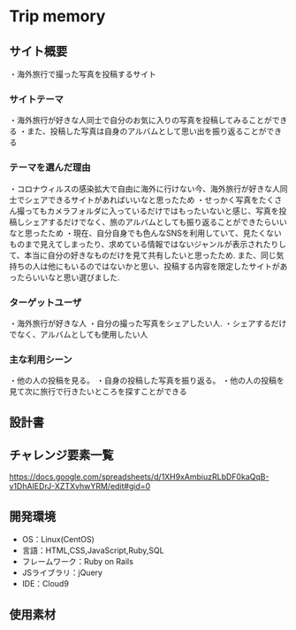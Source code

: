 # Trip memory

## サイト概要
・海外旅行で撮った写真を投稿するサイト

### サイトテーマ
・海外旅行が好きな人同士で自分のお気に入りの写真を投稿してみることができる
・また、投稿した写真は自身のアルバムとして思い出を振り返ることができる


### テーマを選んだ理由
・コロナウィルスの感染拡大で自由に海外に行けない今、海外旅行が好きな人同士でシェアできるサイトがあればいいなと思ったため
・せっかく写真をたくさん撮ってもカメラフォルダに入っているだけではもったいないと感じ、写真を投稿しシェアするだけでなく、旅のアルバムとしても振り返ることができたらいいなと思ったため
・現在、自分自身でも色んなSNSを利用していて、見たくないものまで見えてしまったり、求めている情報ではないジャンルが表示されたりして、本当に自分の好きなものだけを見て共有したいと思ったため.
また、同じ気持ちの人は他にもいるのではないかと思い、投稿する内容を限定したサイトがあったらいいなと思い選びました.

### ターゲットユーザ
・海外旅行が好きな人
・自分の撮った写真をシェアしたい人.
・シェアするだけでなく、アルバムとしても使用したい人

### 主な利用シーン
・他の人の投稿を見る。
・自身の投稿した写真を振り返る。
・他の人の投稿を見て次に旅行で行きたいところを探すことができる

## 設計書


## チャレンジ要素一覧
https://docs.google.com/spreadsheets/d/1XH9xAmbiuzRLbDF0kaQqB-v1DhAIEDrJ-XZTXvhwYRM/edit#gid=0

## 開発環境
- OS：Linux(CentOS)
- 言語：HTML,CSS,JavaScript,Ruby,SQL
- フレームワーク：Ruby on Rails
- JSライブラリ：jQuery
- IDE：Cloud9

## 使用素材
<!--- 外部サービスの画像素材・音声素材を使用した場合は、必ずサービス名とURLを明記してください。-->
<!--- 使用しない場合は、使用素材の項目をREADMEから削除してください。-->